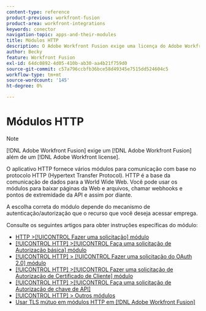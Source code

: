 ```yaml
---
content-type: reference
product-previous: workfront-fusion
product-area: workfront-integrations
keywords: conector
navigation-topic: apps-and-their-modules
title: Módulos HTTP
description: O Adobe Workfront Fusion exige uma licença do Adobe Workfront Fusion além de uma licença da Adobe Workfront.
author: Becky
feature: Workfront Fusion
exl-id: 64dc0892-4d05-410b-ab30-aa4b21f759d0
source-git-commit: c57a796ccbfb36bce58d49345e7515dd524604c5
workflow-type: tm+mt
source-wordcount: '145'
ht-degree: 0%

---
```


# Módulos HTTP

>[!NOTE]
>
>[!DNL Adobe Workfront Fusion] exige um [!DNL Adobe Workfront Fusion] além de um [!DNL Adobe Workfront license].

O aplicativo HTTP fornece vários módulos para comunicação com base no protocolo HTTP (Hypertext Transfer Protocol). HTTP é a base da comunicação de dados para a World Wide Web. Você pode usar os módulos para baixar páginas da Web e arquivos, chamar webhooks e pontos de extremidade da API e assim por diante.

A escolha correta do módulo depende do mecanismo de autenticação/autorização que o recurso que você deseja acessar emprega.

Consulte os seguintes artigos para obter instruções específicas do módulo:

* [HTTP >[!UICONTROL Fazer uma solicitação] módulo](../../../workfront-fusion/apps-and-their-modules/http-modules/http-module-make-a-request.md)
* [[!UICONTROL HTTP] >[!UICONTROL Faça uma solicitação de Autorização básica] módulo](../../../workfront-fusion/apps-and-their-modules/http-modules/http-module-make-a-basic-auth-request.md)
* [[!UICONTROL HTTP] > [!UICONTROL Fazer uma solicitação do OAuth 2.0] módulo](../../../workfront-fusion/apps-and-their-modules/http-modules/http-module-make-an-oauth-2-request.md)
* [[!UICONTROL HTTP] >[!UICONTROL Fazer uma solicitação de Autorização de Certificado de Cliente] módulo](../../../workfront-fusion/apps-and-their-modules/http-modules/http-module-make-a-client-cert-auth-request.md)
* [[!UICONTROL HTTP] >[!UICONTROL Faça uma solicitação de Autorização de chave de API]](../../../workfront-fusion/apps-and-their-modules/http-modules/http-module-make-an-api-key-auth-request.md)
* [[!UICONTROL HTTP] > Outros módulos](../../../workfront-fusion/apps-and-their-modules/http-modules/http-modules.md)
* [Usar TLS mútuo em módulos HTTP em [!DNL Adobe Workfront Fusion]](../../../workfront-fusion/apps-and-their-modules/http-modules/use-mtls-in-http-modules.md)
